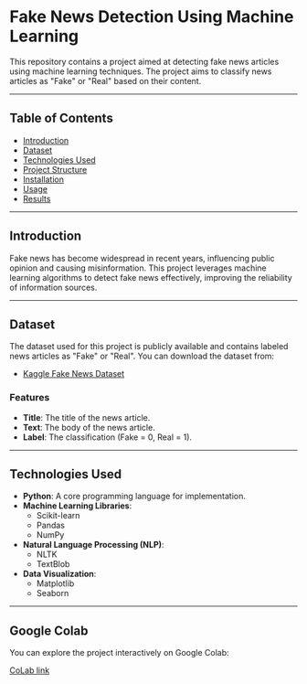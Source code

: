 # Fake News Detection Using Machine Learning

This repository contains a project aimed at detecting fake news articles using machine learning techniques. The project aims to classify news articles as "Fake" or "Real" based on their content.

---

## Table of Contents
- [Introduction](#introduction)
- [Dataset](#dataset)
- [Technologies Used](#technologies-used)
- [Project Structure](#project-structure)
- [Installation](#installation)
- [Usage](#usage)
- [Results](#results)

  

---

## Introduction
Fake news has become widespread in recent years, influencing public opinion and causing misinformation. This project leverages machine learning algorithms to detect fake news effectively, improving the reliability of information sources.

---

## Dataset
The dataset used for this project is publicly available and contains labeled news articles as "Fake" or "Real". You can download the dataset from:
- [Kaggle Fake News Dataset](https://www.kaggle.com/c/fake-news/data)

### Features
- **Title**: The title of the news article.
- **Text**: The body of the news article.
- **Label**: The classification (Fake = 0, Real = 1).

---

## Technologies Used
- **Python**: A core programming language for implementation.
- **Machine Learning Libraries**: 
  - Scikit-learn
  - Pandas
  - NumPy
- **Natural Language Processing (NLP)**:
  - NLTK
  - TextBlob
- **Data Visualization**:
  - Matplotlib
  - Seaborn

---
## Google Colab

You can explore the project interactively on Google Colab:

<a href="https://colab.research.google.com/drive/17b-6cN-I9JdfPjE-lwRG0QuVZ1PXOfBX#scrollTo=B1DpbNrS4zU_">CoLab link</a>

